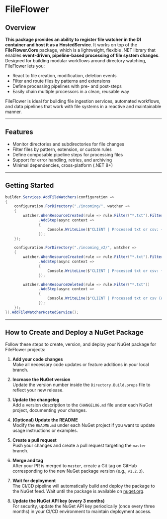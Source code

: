 # FileFlower

## Overview

**This package provides an ability to register file watcher in the DI container and host it as a HostedService**.
It works on top of the **FileFlower.Core** package, which is a lightweight, flexible .NET library that enables **event-driven, pipeline-based processing of file system changes**. Designed for building modular workflows around directory watching, FileFlower lets you:

- React to file creation, modification, deletion events
- Filter and route files by patterns and extensions
- Define processing pipelines with pre- and post-steps
- Easily chain multiple processors in a clean, reusable way

FileFlower is ideal for building file ingestion services, automated workflows, and data pipelines that work with file systems in a reactive and maintainable manner.

---

## Features

- Monitor directories and subdirectories for file changes
- Filter files by pattern, extension, or custom rules
- Define composable pipeline steps for processing files
- Support for error handling, retries, and archiving
- Minimal dependencies, cross-platform (.NET 8+)

---

## Getting Started

```csharp
builder.Services.AddFileWatchers(configuration =>
{
    configuration.ForDirectory("./incoming/", watcher =>
    {
        watcher.WhenResourceCreated(rule => rule.Filter("*.txt").Filter("*.csv").WithOrLogic())
               .AddStep(async context =>
               {
                   Console.WriteLine($"CLIENT | Processed txt or csv: {context.FileInfo.FullName}");
               });
    });

    configuration.ForDirectory("./incoming_v2/", watcher =>
    {
        watcher.WhenResourceCreated(rule => rule.Filter("*.txt").Filter("*.csv").WithOrLogic())
               .AddStep(async context =>
               {
                   Console.WriteLine($"CLIENT | Processed txt or csv: {context.FileInfo.FullName}");
               });

        watcher.WhenResourceDeleted(rule => rule.Filter("*.txt"))
               .AddStep(async context =>
               {
                   Console.WriteLine($"CLIENT | Processed txt or csv (deleted): {context.FileInfo.FullName}");
               });
    });
}).AddFileWatcherHostedService();
```

---

## How to Create and Deploy a NuGet Package

Follow these steps to create, version, and deploy your NuGet package for FileFlower projects:

1. **Add your code changes**  
   Make all necessary code updates or feature additions in your local branch.

2. **Increase the NuGet version**  
   Update the version number inside the `Directory.Build.props` file to reflect your new release.

3. **Update the changelog**  
   Add a version description to the `CHANGELOG.md` file under each NuGet project, documenting your changes.

4. **(Optional) Update the README**  
   Modify the `README.md` under each NuGet project if you want to update usage instructions or examples.

5. **Create a pull request**  
   Push your changes and create a pull request targeting the `master` branch.

6. **Merge and tag**  
   After your PR is merged to `master`, create a Git tag on GitHub corresponding to the new NuGet package version (e.g., `v1.2.3`).

7. **Wait for deployment**  
   The CI/CD pipeline will automatically build and deploy the package to the NuGet feed. Wait until the package is available on [nuget.org](https://www.nuget.org/).

8. **Update the NuGet API key (every 3 months)**  
   For security, update the NuGet API key periodically (once every three months) in your CI/CD environment to maintain deployment access.
